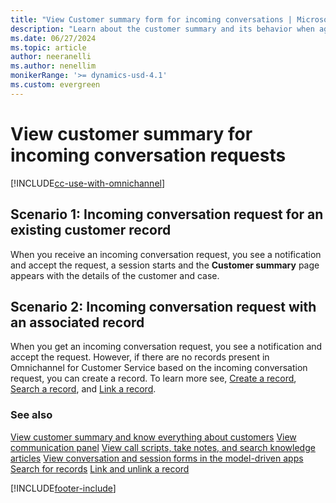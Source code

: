 ```yaml
---
title: "View Customer summary form for incoming conversations | MicrosoftDocs"
description: "Learn about the customer summary and its behavior when agents receive incoming conversation requests in Omnichannel for Customer Service on Unified Service Desk."
ms.date: 06/27/2024
ms.topic: article
author: neeranelli
ms.author: nenellim
monikerRange: '>= dynamics-usd-4.1'
ms.custom: evergreen
---
```


# View customer summary for incoming conversation requests

[!INCLUDE[cc-use-with-omnichannel](../../includes/cc-use-with-omnichannel.md)]

## Scenario 1: Incoming conversation request for an existing customer record  

When you receive an incoming conversation request, you see a notification and accept the request, a session starts and the **Customer summary** page appears with the details of the customer and case.

## Scenario 2: Incoming conversation request with an associated record

When you get an incoming conversation request, you see a notification and accept the request. However, if there are no records present in Omnichannel for Customer Service based on the incoming conversation request, you can create a record. To learn more see, [Create a record](create-record.md), [Search a record](search-record.md),  and [Link a record](link-unlink-record.md).


### See also

[View customer summary and know everything about customers](customer-summary.md)
[View communication panel](left-control-panel.md)
[View call scripts, take notes, and search knowledge articles](right-control-panel.md)
[View conversation and session forms in the model-driven apps](view-omnichannel-conversation-session.md)
[Search for records](search-record.md)
[Link and unlink a record](link-unlink-record.md)


[!INCLUDE[footer-include](../../includes/footer-banner.md)]
